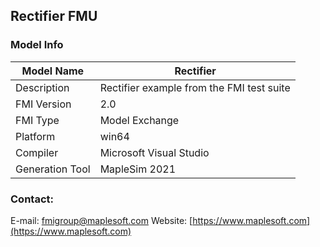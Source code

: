 ## Rectifier FMU
### Model Info
|Model Name|Rectifier|
|-|-|
|Description|Rectifier example from the FMI test suite|
|FMI Version|2.0|
|FMI Type|Model Exchange|
|Platform|win64|
|Compiler|Microsoft Visual Studio|
|Generation Tool|MapleSim 2021|
### Contact:
E-mail: fmigroup@maplesoft.com
Website: [https://www.maplesoft.com](https://www.maplesoft.com)
